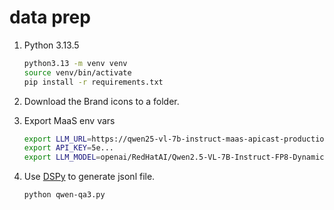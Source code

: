 # data prep

1. Python 3.13.5

    ```bash
    python3.13 -m venv venv
    source venv/bin/activate
    pip install -r requirements.txt
    ```

2. Download the Brand icons to a folder.

3. Export MaaS env vars

    ```bash
    export LLM_URL=https://qwen25-vl-7b-instruct-maas-apicast-production.apps.prod.<cluster domain>:443/v1
    export API_KEY=5e...
    export LLM_MODEL=openai/RedHatAI/Qwen2.5-VL-7B-Instruct-FP8-Dynamic
    ```

4. Use [DSPy](https://dspy.ai/) to generate jsonl file.

    ```bash
    python qwen-qa3.py
    ```
